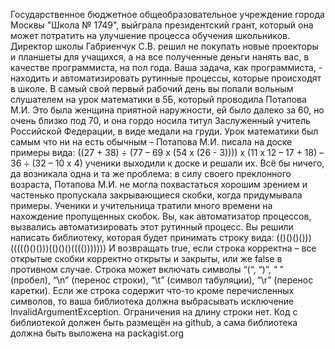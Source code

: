 Государственное бюджетное общеобразовательное учреждение города Москвы
"Школа № 1749", выйграла президентский грант, который она может потратить на
улучшение процесса обучения школьников.
Директор школы Габриенчук С.В. решил не покупать новые проекторы и планшеты
для учащихся, а на все полученные деньги нанять вас, в качестве программиста, на
пол года.
Ваша задача, как программиста, - находить и автоматизировать рутинные процессы,
которые происходят в школе.
В самый свой первый рабочий день вы попали вольным слушателем на урок
математики в 5Б, который проводила Потапова М.И. Это была женщина приятной
наружности, ей было далеко за 60, но очень близко под 70, и она гордо носила титул
Заслуженный учитель Российской Федерации, в виде медали на груди.
Урок математики был самым что ни на есть обычным – Потапова М.И. писала на
доске примеры вида:
((27 + 38) ÷ (77 – 69 x (54 x (26 - 3)))) x (11 x 12 – 17 + 18) – 36 ÷ (32 – 10 x 4)
ученики выходили к доске и решали их. Всё бы ничего, да возникала одна и та же
проблема: в силу своего преклонного возраста, Потапова М.И. не могла похвастаться
хорошим зрением и частенько пропускала закрывающиеся скобки, когда
придумывала примеры. Ученики и учительница тратили много времени на
нахождение пропущенных скобок.
Вы, как автоматизатор процессов, вызвались автоматизировать этот рутинный
процесс.
Вы решили написать библиотеку, которая будет принимать строку вида:
(()()()()))((((()()()))(()()()(((()))))))
И возвращать true, если строка корректна – все открытые скобки корректно открыты
и закрыты, или же false в противном случае.
Строка может включать символы “(“, “)”, “ ” (пробел), “\n” (перенос строки), “\t” (символ
табуляции), “\r” (перенос каретки). Если же строка содержит что-то кроме
перечисленных символов, то ваша библиотека должна выбрасывать исключение
InvalidArgumentException.
Ограничения на длину строки нет.
Код с библиотекой должен быть размещён на github, а сама библиотека должна быть
выложена на packagist.org